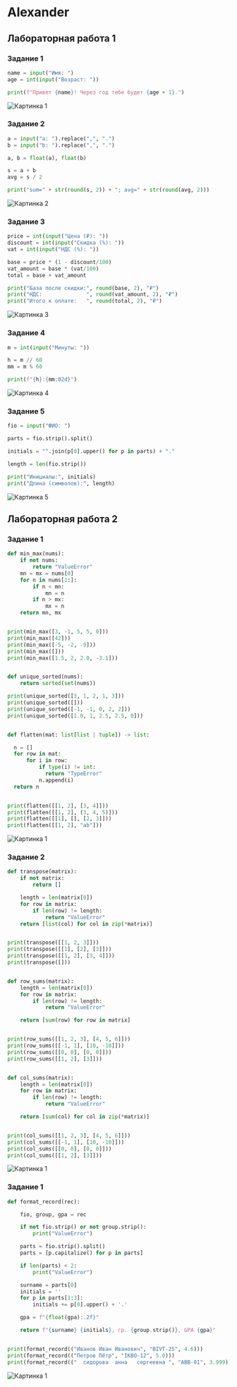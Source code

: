 # Alexander

## Лабораторная работа 1

### Задание 1
```python
name = input("Имя: ")
age = int(input("Возраст: "))

print(f"Привет {name}! Через год тебе будет {age + 1}.")
```
![Картинка 1](./image/lab01/ex01.png)

### Задание 2
```python
a = input("a: ").replace(",", ".")
b = input("b: ").replace(",", ".")

a, b = float(a), float(b)

s = a + b
avg = s / 2

print("sum=" + str(round(s, 2)) + "; avg=" + str(round(avg, 2)))
```
![Картинка 2](./image/lab01/ex02.png)

### Задание 3
```python
price = int(input("Цена (₽): "))
discount = int(input("Скидка (%): "))
vat = int(input("НДС (%): "))

base = price * (1 - discount/100)
vat_amount = base * (vat/100)
total = base + vat_amount

print("База после скидки:", round(base, 2), "₽")
print("НДС:              ", round(vat_amount, 2), "₽")
print("Итого к оплате:   ", round(total, 2), "₽")
```
![Картинка 3](./image/lab01/ex03.png)

### Задание 4
```python
m = int(input("Минуты: "))

h = m // 60
mm = m % 60

print(f"{h}:{mm:02d}")
```
![Картинка 4](./image/lab01/ex04.png)

### Задание 5
```python
fio = input("ФИО: ")

parts = fio.strip().split()

initials = "".join(p[0].upper() for p in parts) + "."

length = len(fio.strip())

print("Инициалы:", initials)
print("Длина (символов):", length)
```
![Картинка 5](./image/lab01/ex05.png)


## Лабораторная работа 2

### Задание 1
```python
def min_max(nums):
    if not nums:
        return "ValueError"
    mn = mx = nums[0]
    for n in nums[1:]:
        if n < mn:
            mn = n
        if n > mx:
            mx = n
    return mn, mx


print(min_max([3, -1, 5, 5, 0]))
print(min_max([42]))
print(min_max([-5, -2, -9]))
print(min_max([]))
print(min_max([1.5, 2, 2.0, -3.1]))


def unique_sorted(nums):
    return sorted(set(nums))

print(unique_sorted([3, 1, 2, 1, 3]))
print(unique_sorted([]))
print(unique_sorted([-1, -1, 0, 2, 2]))
print(unique_sorted([1.0, 1, 2.5, 2.5, 0]))


def flatten(mat: list[list | tuple]) -> list:

  n = []
  for row in mat:
      for i in row:
          if type(i) != int:
            return "TypeError"
          n.append(i)
  return n


print(flatten([[1, 2], [3, 4]]))
print(flatten([[1, 2], (3, 4, 5)]))
print(flatten([[1], [], [2, 3]]))
print(flatten([[1, 2], "ab"]))
```
![Картинка 1](./image/lab02/arrays.png)

### Задание 2
```python
def transpose(matrix):
    if not matrix:
        return []

    length = len(matrix[0])
    for row in matrix:
        if len(row) != length:
            return "ValueError"
    return [list(col) for col in zip(*matrix)]


print(transpose([[1, 2, 3]]))
print(transpose([[1], [2], [3]]))
print(transpose([[1, 2], [3, 4]]))
print(transpose([]))


def row_sums(matrix):
    length = len(matrix[0])
    for row in matrix:
        if len(row) != length:
            return "ValueError"

    return [sum(row) for row in matrix]


print(row_sums([[1, 2, 3], [4, 5, 6]]))
print(row_sums([[-1, 1], [10, -10]]))
print(row_sums([[0, 0], [0, 0]]))
print(row_sums([[1, 2], [3]]))


def col_sums(matrix):
    length = len(matrix[0])
    for row in matrix:
        if len(row) != length:
            return "ValueError"

    return [sum(col) for col in zip(*matrix)]


print(col_sums([[1, 2, 3], [4, 5, 6]]))
print(col_sums([[-1, 1], [10, -10]]))
print(col_sums([[0, 0], [0, 0]]))
print(col_sums([[1, 2], [3]]))
```
![Картинка 1](./image/lab02/matrix.png)

### Задание 1
```python
def format_record(rec):

    fio, group, gpa = rec

    if not fio.strip() or not group.strip():
        print("ValueError")

    parts = fio.strip().split()
    parts = [p.capitalize() for p in parts]

    if len(parts) < 2:
        print("ValueError")

    surname = parts[0]
    initials = ''
    for p in parts[1:3]:
        initials += p[0].upper() + '.'

    gpa = f"{float(gpa):.2f}"

    return f"{surname} {initials}, гр. {group.strip()}, GPA {gpa}"


print(format_record(("Иванов Иван Иванович", "BIVT-25", 4.6)))
print(format_record(("Петров Пётр", "IKBO-12", 5.0)))
print(format_record(("  сидорова  анна   сергеевна ", "ABB-01", 3.999)))
```

![Картинка 1](./image/lab02/tuples.py/ex01.png)






